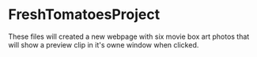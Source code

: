 # FreshTomatoesProject
These files will created a new webpage with six movie box art photos that will show a preview clip in it's owne window when clicked.
